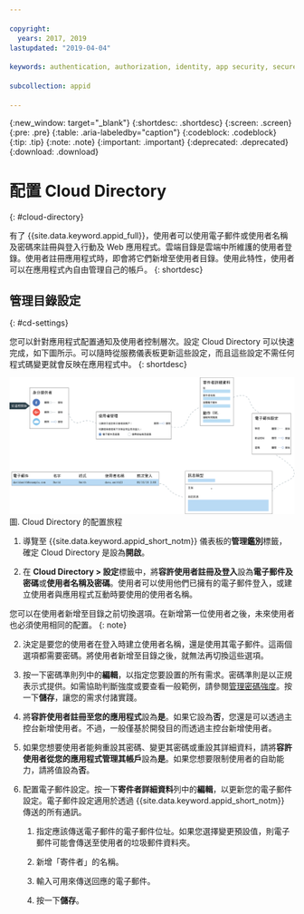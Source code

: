 ```yaml
---

copyright:
  years: 2017, 2019
lastupdated: "2019-04-04"

keywords: authentication, authorization, identity, app security, secure, directory, registry, passwords, languages, lockout

subcollection: appid

---
```


{:new_window: target="_blank"}
{:shortdesc: .shortdesc}
{:screen: .screen}
{:pre: .pre}
{:table: .aria-labeledby="caption"}
{:codeblock: .codeblock}
{:tip: .tip}
{:note: .note}
{:important: .important}
{:deprecated: .deprecated}
{:download: .download}


# 配置 Cloud Directory
{: #cloud-directory}

有了 {{site.data.keyword.appid_full}}，使用者可以使用電子郵件或使用者名稱及密碼來註冊與登入行動及 Web 應用程式。雲端目錄是雲端中所維護的使用者登錄。使用者註冊應用程式時，即會將它們新增至使用者目錄。使用此特性，使用者可以在應用程式內自由管理自己的帳戶。
{: shortdesc}


## 管理目錄設定
{: #cd-settings}

您可以針對應用程式配置通知及使用者控制層次。設定 Cloud Directory 可以快速完成，如下圖所示。可以隨時從服務儀表板更新這些設定，而且這些設定不需任何程式碼變更就會反映在應用程式中。
{: shortdesc}


![配置雲端目錄](images/cloud-directory.png)
圖. Cloud Directory 的配置旅程


1. 導覽至 {{site.data.keyword.appid_short_notm}} 儀表板的**管理鑑別**標籤，確定 Cloud Directory 是設為**開啟**。

2. 在 **Cloud Directory > 設定**標籤中，將**容許使用者註冊及登入**設為**電子郵件及密碼**或**使用者名稱及密碼**。使用者可以使用他們已擁有的電子郵件登入，或建立使用者與應用程式互動時要使用的使用者名稱。

  您可以在使用者新增至目錄之前切換選項。在新增第一位使用者之後，未來使用者也必須使用相同的配置。
  {: note}

2. 決定是要您的使用者在登入時建立使用者名稱，還是使用其電子郵件。這兩個選項都需要密碼。將使用者新增至目錄之後，就無法再切換這些選項。

3. 按一下密碼準則列中的**編輯**，以指定您要設置的所有需求。密碼準則是以正規表示式提供。如需協助判斷強度或要查看一般範例，請參閱[管理密碼強度](/docs/services/appid?topic=appid-cd-strength#cd-strength)。按一下**儲存**，讓您的需求付諸實踐。

4. 將**容許使用者註冊至您的應用程式**設為**是**。如果它設為**否**，您還是可以透過主控台新增使用者。不過，一般僅基於開發目的而透過主控台新增使用者。

5. 如果您想要使用者能夠重設其密碼、變更其密碼或重設其詳細資料，請將**容許使用者從您的應用程式管理其帳戶**設為**是**。如果您想要限制使用者的自助能力，請將值設為**否**。

6. 配置電子郵件設定。按一下**寄件者詳細資料**列中的**編輯**，以更新您的電子郵件設定。電子郵件設定適用於透過 {{site.data.keyword.appid_short_notm}} 傳送的所有通訊。

    1. 指定應該傳送電子郵件的電子郵件位址。如果您選擇變更預設值，則電子郵件可能會傳送至使用者的垃圾郵件資料夾。

    2. 新增「寄件者」的名稱。

    3. 輸入可用來傳送回應的電子郵件。

    4. 按一下**儲存**。
